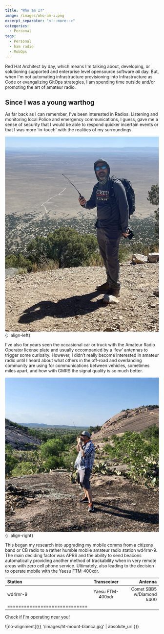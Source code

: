 ```yaml
---
title: "Who am I?"
image: /images/who-am-i.png
excerpt_separator: "<!--more-->"
categories:
  - Personal
tags:
  - Personal
  - ham radio
  - MobOps
---
```


Red Hat Architect by day, which means I'm talking about, developing, or solutioning supported and enterprise level opensource software *all* day. But, when I'm not automating infrastructure provisioning into Infrastructure as Code or evangalizing GitOps strategies, I am spending time outside and/or promoting the art of amateur radio.

<!--more--> 

## Since I was a young warthog

As far back as I can remember, I've been interested in Radios.  Listening and monitoring local Police and emergency communications, I guess, gave me a sense of security that I would be able to respond quicker incertain events or that I was more 'in-touch' with the realities of my surroundings. 

![left-aligned-image](/images/ht-mount-blanca.jpg){: .align-left}

I've also for years seen the occasional car or truck with the Amateur Radio Operator license plate and usually occompanied by a ‘few’ antennas to trigger some curiosity. However, I didn’t really become interested in amateur radio until I heard about what others in the off-road and overlanding community are using for communications between vehicles, sometimes miles apart, and how with GMRS the signal quality is so much better.

![right-aligned-image](/images/ht-enchanted-rock.jpg){: .align-right}

This began my research into upgrading my mobile comms from a citizens band or CB radio to a rather humble mobile amateur radio station wd4rnr-9. The main deciding factor was APRS and the ability to send beacons automatically providing another method of trackability when in very remote areas with zero cell phone service. Ultimately, also leading to the decision to operate mobile with the Yaesu FTM-400xdr.


| Station | Transceiver | Antenna |
|:--------|:-------:|--------:|
| wd4rnr-9 | Yaesu FTM-400xdr | Comet SBB5 w/Diamond  k400 |
|=============================|

[Check if I'm operating near you!](https://aprs.fi/#!mt=roadmap&z=9&call=a%2FWD4RNR-9&timerange=3600&tail=0)

![no-alignment]({{ '/images/ht-mount-blanca.jpg' | absolute_url }})
